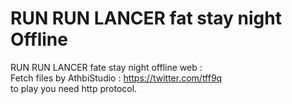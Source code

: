 # RUN RUN LANCER fat  stay night Offline
RUN RUN LANCER fate stay night offline web :<br>
Fetch files by AthbiStudio : https://twitter.com/tff9q <br>
to play you need http protocol.
